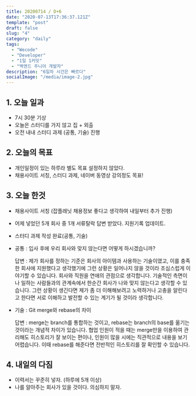 ```yaml
---
title: 20200714 / D+6
date: "2020-07-13T17:36:37.121Z"
template: "post"
draft: false
slug: "4"
category: "daily"
tags:
  - "Wecode"
  - "Developer"
  - "1일 1커밋"
  - "백엔드 주니어 개발자"
description: "6일차 시간은 빠르다"
socialImage: "/media/image-2.jpg"
---
```


## 1. 오늘 일과

- 7시 30분 기상
- 오늘은 스터디를 가지 않고 집 + 외출
- 오전 내내 스터디 과제 (공통, 기술) 진행

## 2. 오늘의 목표

- 개인일정이 있는 하루라 별도 목표 설정하지 않았다.
- 채용사이트 서칭, 스터디 과제, 네이버 동영상 강의정도 목표!

## 3. 오늘 한것

- 채용사이트 서칭 (잡플래닛 채용정보 좋다고 생각하여 내일부터 추가 진행)
- 어제 넣었던 5개 회사 중 1개 서류탈락 답변 받았다. 지원기록 업데이트.
- 스터디 과제 작성 완료(공통, 기술)
- 공통 : 입사 후에 우리 회사와 맞지 않는다면 어떻게 하시겠습니까?

  답변 :
  제가 회사를 정하는 기준은 회사의 아이템과 사용하는 기술이였고, 이를 충족한 회사에 지원했다고 생각했기에 그런 상황은 일어나지 않을 것이라 조심스럽게 이야기할 수 있습니다.
  회사와 직원을 연애의 관점으로 생각합니다. 기술적인 측면이나 일하는 사람들과의 관계속에서 한순간 회사가 나와 맞지 않는다고 생각할 수 있습니다.
  그런 상황이 생긴다면 제가 좀 더 이해해보려고 노력하거나 고충을 알린다고 한다면 서로 이해하고 발전할 수 있는 계기가 될 것이라 생각합니다.

- 기술 : Git merge와 rebase의 차이

  답변 : merge는 branch를 통합하는 것이고, rebase는 branch의 base를 옮기는 것이라는 개념적 차이가 있습니다.
  협업 인원이 적을 때는 merge만을 이용하여 관리해도 히스토리가 잘 보이는 편이나, 인원이 많을 시에는 직관적으로 내용을 보기 어렵습니다. 이때 rebase를 해준다면 전반적인 히스토리를 잘 확인할 수 있습니다.

## 4. 내일의 다짐

- 이력서는 꾸준히 넣자. (하루에 5개 이상)
- 나를 알아주는 회사가 있을 것이다. 의심하지 말자.
